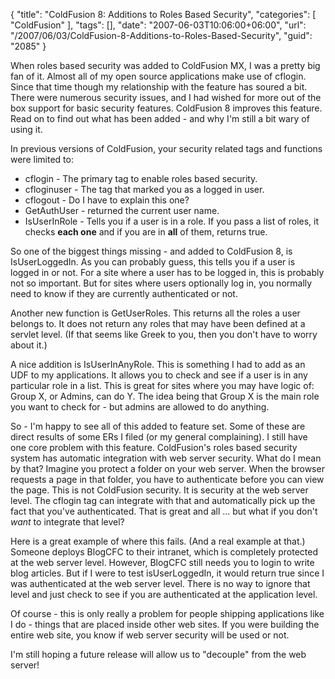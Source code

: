 {
	"title": "ColdFusion 8: Additions to Roles Based Security",
	"categories": [
		"ColdFusion"
	],
	"tags": [],
	"date": "2007-06-03T10:06:00+06:00",
	"url": "/2007/06/03/ColdFusion-8-Additions-to-Roles-Based-Security",
	"guid": "2085"
}

When roles based security was added to ColdFusion MX, I was a pretty big fan of it. Almost all of my open source applications make use of cflogin. Since that time though my relationship with the feature has soured a bit. There were numerous security issues, and I had wished for more out of the box support for basic security features. ColdFusion 8 improves this feature. Read on to find out what has been added - and why I'm still a bit wary of using it.
<!--more-->
In previous versions of ColdFusion, your security related tags and functions were limited to:

<ul>
<li>cflogin - The primary tag to enable roles based security.
<li>cfloginuser - The tag that marked you as a logged in user.
<li>cflogout - Do I have to explain this one?
<li>GetAuthUser - returned the current user name.
<li>IsUserInRole - Tells you if a user is in a role. If you pass a list of roles, it checks <b>each one</b> and if you are in <b>all</b> of them, returns true.
</ul>

So one of the biggest things missing - and added to ColdFusion 8, is IsUserLoggedIn. As you can probably guess, this tells you if a user is logged in or not. For a site where a user has to be logged in, this is probably not so important. But for sites where users optionally log in, you normally need to know if they are currently authenticated or not. 

Another new function is GetUserRoles. This returns all the roles a user belongs to. It does not return any roles that may have been defined at a servlet level. (If that seems like Greek to you, then you don't have to worry about it.)

A nice addition is IsUserInAnyRole. This is something I had to add as an UDF to my applications. It allows you to check and see if a user is in any particular role in a list. This is great for sites where you may have logic of: Group X, or Admins, can do Y. The idea being that Group X is the main role you want to check for - but admins are allowed to do anything. 

So - I'm happy to see all of this added to feature set. Some of these are direct results of some ERs I filed (or my general complaining). I still have one core problem with this feature. ColdFusion's roles based security system has automatic integration with web server security. What do I mean by that? Imagine you protect a folder on your web server. When the browser requests a page in that folder, you have to authenticate before you can view the page. This is not ColdFusion security. It is security at the web server level. The cflogin tag can integrate with that and automatically pick up the fact that you've authenticated. That is great and all ... but what if you don't <i>want</i> to integrate that level? 

Here is a great example of where this fails. (And a real example at that.) Someone deploys BlogCFC to their intranet, which is completely protected at the web server level. However, BlogCFC still needs you to login to write blog articles. But if I were to test isUserLoggedIn, it would return true since I was authenticated at the web server level. There is no way to ignore that level and just check to see if you are authenticated at the application level.

Of course - this is only really a problem for people shipping applications like I do - things that are placed inside other web sites. If you were building the entire web site, you know if web server security will be used or not. 

I'm still hoping a future release will allow us to "decouple" from the web server!